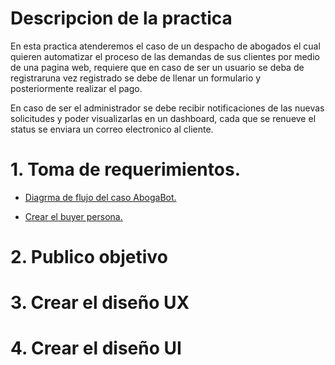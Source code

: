 # Descripcion de la practica

En esta practica atenderemos el caso de un despacho de abogados el cual quieren automatizar el proceso de las demandas de sus clientes por medio de una pagina web, requiere que en caso de ser un usuario se deba de registraruna vez registrado se debe de llenar un formulario y posteriormente realizar el pago.

En caso de ser el administrador se debe recibir notificaciones de las nuevas solicitudes y poder visualizarlas en un dashboard, cada que se renueve el status se enviara un correo electronico al cliente.

# 1. Toma de requerimientos.

   - [Diagrma de flujo del caso AbogaBot.](https://github.com/KevinCuevas26/Launch-X-proyectosFontEnd/blob/30f7bff52b08cdc9effba87e5b3c011541c104ea/archivos/practica%201/diagrama.pdf)
   
   - [Crear el buyer persona.]()

# 2. Publico objetivo
# 3. Crear el diseño UX
# 4. Crear el diseño UI
